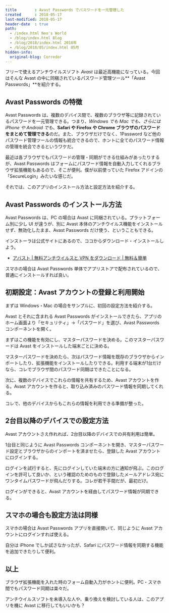 ```yaml
---
title        : Avast Passwords でパスワードを一元管理した
created      : 2018-05-17
last-modified: 2018-05-17
header-date  : true
path:
  - /index.html Neo's World
  - /blog/index.html Blog
  - /blog/2018/index.html 2018年
  - /blog/2018/05/index.html 05月
hidden-info:
  original-blog: Corredor
---
```


フリーで使えるアンチウイルスソフト _Avast_ は最近高機能になっている。今回はそんな Avast の中に同梱されているパスワード管理ツール**「Avast Passwords」**を紹介する。

## Avast Passwords の特徴

Avast Passwords は、複数のデバイス間で、複数のブラウザ等に記録されているパスワードを一元管理できる。つまり、_Windows でも Mac でも、さらには iPhone や Android でも_、**Safari や Firefox や Chrome ブラウザのパスワードをまとめて管理できる**のだ。また、ブラウザだけでなく、1Password など他のパスワード管理ツールの情報も統合できるので、ホントに全てのパスワード情報の管理を統合できるというワケだ。

最近は各ブラウザでもパスワードの管理・同期ができる仕組みがあったりするが、Avast Passwords はフォームにパスワード情報を自動入力してくれるブラウザ拡張機能もあるので、そこが便利。僕が以前使っていた Firefox アドインの「SecureLogin」みたいな感じだ。

それでは、このアプリのインストール方法と設定方法を紹介する。

## Avast Passwords のインストール方法

Avast Passwords は、PC の場合は Avast に同梱されている。プラットフォーム別に少し UI が違うが、別に Avast 本体のアンチウイルス機能をインストールせず、無効化したまま、Avast Passwords だけ使う、ということもできる。

インストーラは公式サイトにあるので、ココからダウンロード・インストールしよう。

- [アバスト | 無料アンチウイルスと VPN をダウンロード | 無料＆簡単](https://www.avast.co.jp/index)

スマホの場合は Avast Passwords 単体でアプリストアで配布されているので、普通にインストールすれば良い。

## 初期設定：Avast アカウントの登録と利用開始

まずは Windows・Mac の場合をサンプルに、初回の設定方法を紹介する。

Avast とそれに含まれる Avast Passwords がインストールできたら、アプリのホーム画面より「セキュリティ」→「パスワード」を選び、Avast Passwords コンポーネントを開く。

まずはこの機能を有効にし、マスターパスワードを決める。このマスターパスワードは Avast をインストールした端末ごとに決める。

マスターパスワードを決めたら、次はパスワード情報を既存のブラウザからインポートしたり、拡張機能をインストールしたりできる。利用する端末が1台だけなら、コレでブラウザ間のパスワード同期はできたことになる。

次に、複数のデバイスでこれらの情報を共有するため、Avast アカウントを作る。Avast アカウントを作ると、取り込み済みのパスワード情報を同期してくれる。

コレで、他のデバイスからもこれらの情報を利用できる準備が整った。

## 2台目以降のデバイスでの設定方法

Avast アカウントさえ作れれば、2台目以降のデバイスでの共有利用は簡単。

1台目と同じように Avast Passwords コンポーネントを開き、マスターパスワード設定とブラウザからのインポートを済ませたら、登録した Avast アカウントにログインする。

ログインを試行すると、先にログインしていた端末の方に通知が飛ぶ。このログインを許可して良いか、という確認のためのもので登録したメールアドレス宛にワンタイムパスワードが飛んだりする。コレが若干手間だが、最初だけ。

ログインができると、Avast アカウントを経由してパスワード情報が同期できる。

## スマホの場合も設定方法は同様

スマホの場合は Avast Passwords アプリを直接開いて、同じように Avast アカウントにログインすれば使える。

自分は iPhone でしか試さなかったが、Safari にパスワード情報を同期する機能を追加できたりして便利。

## 以上

ブラウザ拡張機能を入れた時のフォーム自動入力がホントに便利。PC・スマホ間でもパスワード同期は楽々だ。

アンチウイルスソフトを未導入な人や、乗り換えを検討している人は、このアプリを機に Avast に移行してもいいかも？
